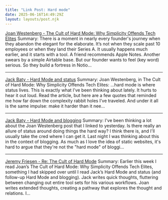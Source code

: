 ```yaml
---
title: "Link Post: Hard mode"
date: 2025-06-16T14:49:29Z
layout: layouts/post.njk
---
```


[Joan Westenberg - The Cult of Hard Mode: Why Simplicity Offends Tech Elites](https://www.joanwestenberg.com/the-cult-of-hard-mode-why-simplicity-offends-tech-elites/) Summary: There is a moment in nearly every founder's journey when they abandon the elegant for the elaborate. It’s not when they scale past 10 employees or when they land their Series A. It usually happens much earlier, and it starts with a tool.  A friend recommends Apple Notes. Another swears by a simple Airtable base. But our founder wants to feel (key word) serious. So they build a fortress in Notio...
- - -

[Jack Baty - Hard Mode and status](https://baty.net/posts/2025/06/hard-mode-and-status/) Summary: Joan Westenberg, in The Cult of Hard Mode: Why Simplicity Offends Tech Elites: …hard mode is where status lives. This is exactly what I’ve been thinking about lately. It hurts to hear it out loud. Read the article, but here are a few quotes that reminded me how far down the complexity rabbit holes I’ve traveled. And under it all is the same impulse: make it harder than it nee...
- - -

[Jack Baty - Hard Mode and blogging](https://baty.net/posts/2025/06/hard-mode-and-blogging/) Summary: I've been thinking a lot about the Joan Westenberg post that I linked to yesterday. Is there really an allure of status around doing things the hard way? I think there is, and I'll usually take the cred where I can get it.  Last night I was thinking about this in the context of blogging. As much as I love the idea of static websites, it's hard to argue that they're not the "hard mode" of bloggi...
- - -

[Jeremy Friesen - Re: The Cult of Hard Mode](https://takeonrules.com/2025/06/14/re-the-cult-of-hard-mode/) Summary: Earlier this week I read Joan’s The Cult of Hard Mode: Why Simplicity Offends Tech Elites, something I had skipped over until I read Jack’s Hard Mode and status (and follow-up Hard Mode and blogging). Jack writes quick thoughts, fluttering between changing out entire tool sets for his various workflows. Joan writes extended thoughts, creating a pathway that explores the thought and relations. I...

